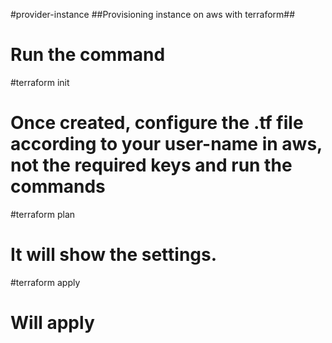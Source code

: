 #provider-instance
##Provisioning instance on aws with terraform##
# Run the command
#terraform init
# Once created, configure the .tf file according to your user-name in aws, not the required keys and run the commands
#terraform plan
# It will show the settings.
#terraform apply
# Will apply
